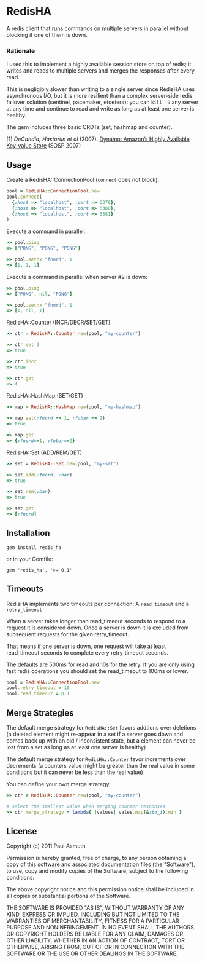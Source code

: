 RedisHA
=======

A redis client that runs commands on multiple servers in parallel 
without blocking if one of them is down.

### Rationale

I used this to implement a highly available session store on top of
redis; it writes and reads to multiple servers and merges the responses 
after every read. 

This is negligibly slower than writing to a single server since RedisHA 
uses asynchronous I/O, but it is more resilient than a complex server-side
redis failover solution (sentinel, pacemaker, etcetera): you can `kill -9`
any server at any time and continue to read and write as long as at least
one server is healthy.

The gem includes three basic CRDTs (set, hashmap and counter).

[1] _DeCandia, Hastorun et al_ (2007). [Dynamo: Amazon’s Highly Available Key-value Store](http://www.read.seas.harvard.edu/~kohler/class/cs239-w08/decandia07dynamo.pd) (SOSP 2007)


Usage
-----

Create a RedisHA::ConnectionPool (`connect` does not block):

```ruby
pool = RedisHA::ConnectionPool.new
pool.connect(
  {:host => "localhost", :port => 6379},
  {:host => "localhost", :port => 6380},
  {:host => "localhost", :port => 6381}
)
```

Execute a command in parallel:

```ruby
>> pool.ping
=> ["PONG", "PONG", "PONG"]

>> pool.setnx "fnord", 1
=> [1, 1, 1]
```

Execute a command in parallel when server #2 is down:

```ruby
>> pool.ping
=> ["PONG", nil, "PONG"]

>> pool.setnx "fnord", 1
=> [1, nil, 1]
```


RedisHA::Counter (INCR/DECR/SET/GET)

```ruby
>> ctr = RedisHA::Counter.new(pool, "my-counter")

>> ctr.set 3
=> true

>> ctr.incr
=> true

>> ctr.get
=> 4
```

RedisHA::HashMap (SET/GET) 

```ruby
>> map = RedisHA::HashMap.new(pool, "my-hashmap")

>> map.set(:fnord => 1, :fubar => 2)
=> true

=> map.get
=> {:fnord=>1, :fubar=>2}
```

RedisHA::Set (ADD/REM/GET)

```ruby
>> set = RedisHA::Set.new(pool, "my-set")

>> set.add(:fnord, :bar)
=> true

>> set.rem(:bar)
=> true

>> set.get
=> [:fnord]
```



Installation
------------

    gem install redis_ha

or in your Gemfile:

    gem 'redis_ha', '>= 0.1'


Timeouts
--------

RedisHA implements two timeouts per connection: A `read_timeout` and a `retry_timeout`

When a server takes longer than read_timeout seconds to respond to a request it is 
considered down. Once a server is down it is excluded from subsequent requests for the 
given retry_timeout. 

That means if one server is down, one request will take at least read_timeout seconds
to complete every retry_timeout seconds.

The defaults are 500ms for read and 10s for the retry. If you are only using fast redis
operations you should set the read_timeout to 100ms or lower.

```ruby
pool = RedisHA::ConnectionPool.new
pool.retry_timeout = 10
pool.read_timeout = 0.1
```


Merge Strategies
----------------

The default merge strategy for `RedisHA::Set` favors addtions over deletions (a deleted
element might re-appear in a set if a server goes down and comes back up with an
old / inconsistent state, but a element can never be lost from a set as long as at least
one server is healthy)

The default merge strategy for `RedisHA::Counter` favor increments over decrements (a
counters value might be greater than the real value in some conditions but it can never
be less than the real value)

You can define your own merge strategy:

```ruby
>> ctr = RedisHA::Counter.new(pool, "my-counter")  

# select the smallest value when merging counter responses 
>> ctr.merge_strategy = lambda{ |values| vales.map(&:to_i).min }
```


License
-------

Copyright (c) 2011 Paul Asmuth

Permission is hereby granted, free of charge, to any person obtaining
a copy of this software and associated documentation files (the
"Software"), to use, copy and modify copies of the Software, subject 
to the following conditions:

The above copyright notice and this permission notice shall be
included in all copies or substantial portions of the Software.

THE SOFTWARE IS PROVIDED "AS IS", WITHOUT WARRANTY OF ANY KIND,
EXPRESS OR IMPLIED, INCLUDING BUT NOT LIMITED TO THE WARRANTIES OF
MERCHANTABILITY, FITNESS FOR A PARTICULAR PURPOSE AND
NONINFRINGEMENT. IN NO EVENT SHALL THE AUTHORS OR COPYRIGHT HOLDERS BE
LIABLE FOR ANY CLAIM, DAMAGES OR OTHER LIABILITY, WHETHER IN AN ACTION
OF CONTRACT, TORT OR OTHERWISE, ARISING FROM, OUT OF OR IN CONNECTION
WITH THE SOFTWARE OR THE USE OR OTHER DEALINGS IN THE SOFTWARE.
